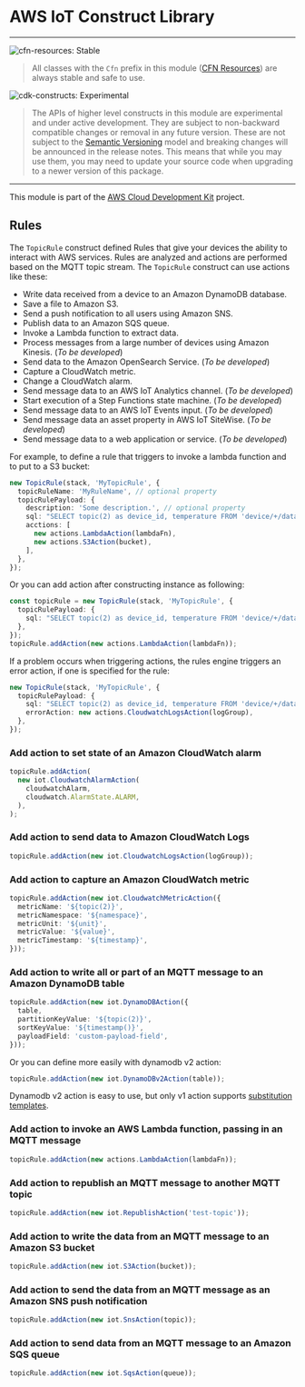 # AWS IoT Construct Library
<!--BEGIN STABILITY BANNER-->

---

![cfn-resources: Stable](https://img.shields.io/badge/cfn--resources-stable-success.svg?style=for-the-badge)

> All classes with the `Cfn` prefix in this module ([CFN Resources]) are always stable and safe to use.
>
> [CFN Resources]: https://docs.aws.amazon.com/cdk/latest/guide/constructs.html#constructs_lib

![cdk-constructs: Experimental](https://img.shields.io/badge/cdk--constructs-experimental-important.svg?style=for-the-badge)

> The APIs of higher level constructs in this module are experimental and under active development.
> They are subject to non-backward compatible changes or removal in any future version. These are
> not subject to the [Semantic Versioning](https://semver.org/) model and breaking changes will be
> announced in the release notes. This means that while you may use them, you may need to update
> your source code when upgrading to a newer version of this package.

---

<!--END STABILITY BANNER-->

This module is part of the [AWS Cloud Development Kit](https://github.com/aws/aws-cdk) project.

## Rules

The `TopicRule` construct defined Rules that give your devices the ability to interact with AWS services.
Rules are analyzed and actions are performed based on the MQTT topic stream.
The `TopicRule` construct can use actions like these:

- Write data received from a device to an Amazon DynamoDB database.
- Save a file to Amazon S3.
- Send a push notification to all users using Amazon SNS.
- Publish data to an Amazon SQS queue.
- Invoke a Lambda function to extract data.
- Process messages from a large number of devices using Amazon Kinesis. (*To be developed*)
- Send data to the Amazon OpenSearch Service. (*To be developed*)
- Capture a CloudWatch metric.
- Change a CloudWatch alarm.
- Send message data to an AWS IoT Analytics channel. (*To be developed*)
- Start execution of a Step Functions state machine. (*To be developed*)
- Send message data to an AWS IoT Events input. (*To be developed*)
- Send message data an asset property in AWS IoT SiteWise. (*To be developed*)
- Send message data to a web application or service. (*To be developed*)

For example, to define a rule that triggers to invoke a lambda function and to put to a S3 bucket:

```ts
new TopicRule(stack, 'MyTopicRule', {
  topicRuleName: 'MyRuleName', // optional property
  topicRulePayload: {
    description: 'Some description.', // optional property
    sql: "SELECT topic(2) as device_id, temperature FROM 'device/+/data'",
    acctions: [
      new actions.LambdaAction(lambdaFn),
      new actions.S3Action(bucket),
    ],
  },
});
```

Or you can add action after constructing instance as following:

```ts
const topicRule = new TopicRule(stack, 'MyTopicRule', {
  topicRulePayload: {
    sql: "SELECT topic(2) as device_id, temperature FROM 'device/+/data'",
  },
});
topicRule.addAction(new actions.LambdaAction(lambdaFn));
```

If a problem occurs when triggering actions, the rules engine triggers an error action, if one is specified for the rule:

```ts
new TopicRule(stack, 'MyTopicRule', {
  topicRulePayload: {
    sql: "SELECT topic(2) as device_id, temperature FROM 'device/+/data'",
    errorAction: new actions.CloudwatchLogsAction(logGroup),
  },
});
```

### Add action to set state of an Amazon CloudWatch alarm

```ts
topicRule.addAction(
  new iot.CloudwatchAlarmAction(
    cloudwatchAlarm,
    cloudwatch.AlarmState.ALARM,
  ),
);
```

### Add action to send data to Amazon CloudWatch Logs

```ts
topicRule.addAction(new iot.CloudwatchLogsAction(logGroup));
```

### Add action to capture an Amazon CloudWatch metric

```ts
topicRule.addAction(new iot.CloudwatchMetricAction({
  metricName: '${topic(2)}',
  metricNamespace: '${namespace}',
  metricUnit: '${unit}',
  metricValue: '${value}',
  metricTimestamp: '${timestamp}',
}));
```

### Add action to write all or part of an MQTT message to an Amazon DynamoDB table

```ts
topicRule.addAction(new iot.DynamoDBAction({
  table,
  partitionKeyValue: '${topic(2)}',
  sortKeyValue: '${timestamp()}',
  payloadField: 'custom-payload-field',
}));
```

Or you can define more easily with dynamodb v2 action:

```ts
topicRule.addAction(new iot.DynamoDBv2Action(table));
```

Dynamodb v2 action is easy to use, but only v1 action supports [substitution templates](https://docs.aws.amazon.com/iot/latest/developerguide/iot-substitution-templates.html).

### Add action to invoke an AWS Lambda function, passing in an MQTT message

```ts
topicRule.addAction(new actions.LambdaAction(lambdaFn));
```

### Add action to republish an MQTT message to another MQTT topic

```ts
topicRule.addAction(new iot.RepublishAction('test-topic'));
```

### Add action to write the data from an MQTT message to an Amazon S3 bucket

```ts
topicRule.addAction(new iot.S3Action(bucket));
```

### Add action to send the data from an MQTT message as an Amazon SNS push notification

```ts
topicRule.addAction(new iot.SnsAction(topic));
```

### Add action to send data from an MQTT message to an Amazon SQS queue

```ts
topicRule.addAction(new iot.SqsAction(queue));
```
